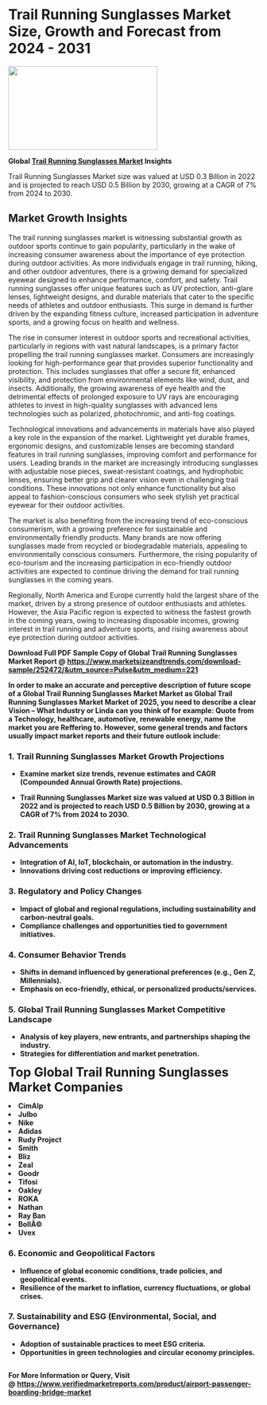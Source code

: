 <H1>Trail Running Sunglasses Market Size, Growth and Forecast from 2024 - 2031</H1><img class="aligncenter size-medium wp-image-584254" src="https://thirdeyenews.in/wp-content/uploads/2024/09/Global-Market-Research-300x168.jpeg" alt="" width="300" height="168" /><p><strong>Global&nbsp;<a href="https://www.marketsizeandtrends.com/download-sample/252472/&amp;utm_source=Pulse&amp;utm_medium=221">Trail Running Sunglasses Market</a> Insights</strong></p><p>Trail Running Sunglasses Market size was valued at USD 0.3 Billion in 2022 and is projected to reach USD 0.5 Billion by 2030, growing at a CAGR of 7% from 2024 to 2030.</p><p><h2>Market Growth Insights</h2> <p>The trail running sunglasses market is witnessing substantial growth as outdoor sports continue to gain popularity, particularly in the wake of increasing consumer awareness about the importance of eye protection during outdoor activities. As more individuals engage in trail running, hiking, and other outdoor adventures, there is a growing demand for specialized eyewear designed to enhance performance, comfort, and safety. Trail running sunglasses offer unique features such as UV protection, anti-glare lenses, lightweight designs, and durable materials that cater to the specific needs of athletes and outdoor enthusiasts. This surge in demand is further driven by the expanding fitness culture, increased participation in adventure sports, and a growing focus on health and wellness.</p> <p><strong></strong></p> <p>The rise in consumer interest in outdoor sports and recreational activities, particularly in regions with vast natural landscapes, is a primary factor propelling the trail running sunglasses market. Consumers are increasingly looking for high-performance gear that provides superior functionality and protection. This includes sunglasses that offer a secure fit, enhanced visibility, and protection from environmental elements like wind, dust, and insects. Additionally, the growing awareness of eye health and the detrimental effects of prolonged exposure to UV rays are encouraging athletes to invest in high-quality sunglasses with advanced lens technologies such as polarized, photochromic, and anti-fog coatings.</p> <p>Technological innovations and advancements in materials have also played a key role in the expansion of the market. Lightweight yet durable frames, ergonomic designs, and customizable lenses are becoming standard features in trail running sunglasses, improving comfort and performance for users. Leading brands in the market are increasingly introducing sunglasses with adjustable nose pieces, sweat-resistant coatings, and hydrophobic lenses, ensuring better grip and clearer vision even in challenging trail conditions. These innovations not only enhance functionality but also appeal to fashion-conscious consumers who seek stylish yet practical eyewear for their outdoor activities.</p> <p>The market is also benefiting from the increasing trend of eco-conscious consumerism, with a growing preference for sustainable and environmentally friendly products. Many brands are now offering sunglasses made from recycled or biodegradable materials, appealing to environmentally conscious consumers. Furthermore, the rising popularity of eco-tourism and the increasing participation in eco-friendly outdoor activities are expected to continue driving the demand for trail running sunglasses in the coming years.</p> <p>Regionally, North America and Europe currently hold the largest share of the market, driven by a strong presence of outdoor enthusiasts and athletes. However, the Asia Pacific region is expected to witness the fastest growth in the coming years, owing to increasing disposable incomes, growing interest in trail running and adventure sports, and rising awareness about eye protection during outdoor activities.</p> <p><strong></p><p><span class=""><strong>Download Full PDF Sample Copy of Global Trail Running Sunglasses Market Report</strong> @ <a href="https://www.marketsizeandtrends.com/download-sample/252472/&amp;utm_source=Pulse&amp;utm_medium=221" target="_blank">https://www.marketsizeandtrends.com/download-sample/252472/&amp;utm_source=Pulse&amp;utm_medium=221</a></span></p><p>In order to make an accurate and perceptive description of future scope of a Global&nbsp;Trail Running Sunglasses Market Market as Global&nbsp;Trail Running Sunglasses Market Market of 2025, you need to describe a clear Vision &ndash; What Industry or Linda can you think of for example: Quote from a Technology, healthcare, automotive, renewable energy, name the market you are Reffering to. However, some general trends and factors usually impact market reports and their future outlook include:</p><h3>1.&nbsp;<strong>Trail Running Sunglasses Market Growth Projections</strong></h3><ul><li>Examine market size trends, revenue estimates and CAGR (Compounded Annual Growth Rate) projections.</li><li><p>Trail Running Sunglasses Market size was valued at USD 0.3 Billion in 2022 and is projected to reach USD 0.5 Billion by 2030, growing at a CAGR of 7% from 2024 to 2030.</p></li></ul><h3>2.&nbsp;<strong>Trail Running Sunglasses Market Technological Advancements</strong></h3><ul><li>Integration of AI, IoT, blockchain, or automation in the industry.</li><li>Innovations driving cost reductions or improving efficiency.</li></ul><h3>3.&nbsp;<strong>Regulatory and Policy Changes</strong></h3><ul><li>Impact of global and regional regulations, including sustainability and carbon-neutral goals.</li><li>Compliance challenges and opportunities tied to government initiatives.</li></ul><h3>4.&nbsp;<strong>Consumer Behavior Trends</strong></h3><ul><li>Shifts in demand influenced by generational preferences (e.g., Gen Z, Millennials).</li><li>Emphasis on eco-friendly, ethical, or personalized products/services.</li></ul><h3>5.&nbsp;<strong>Global Trail Running Sunglasses Market Competitive Landscape</strong></h3><ul><li>Analysis of key players, new entrants, and partnerships shaping the industry.</li><li>Strategies for differentiation and market penetration.</li></ul><p data-pm-slice="1 1 []"><span style="color: inherit; font-family: inherit; font-size: 25px;">Top Global Trail Running Sunglasses Market Companies</span></p><div class="" data-test-id=""><p><li>CimAlp</li><li> Julbo</li><li> Nike</li><li> Adidas</li><li> Rudy Project</li><li> Smith</li><li> Bliz</li><li> Zeal</li><li> Goodr</li><li> Tifosi</li><li> Oakley</li><li> ROKA</li><li> Nathan</li><li> Ray Ban</li><li> BollÃ©</li><li> Uvex</li></p></div><h3>6.&nbsp;<strong>Economic and Geopolitical Factors</strong></h3><ul><li>Influence of global economic conditions, trade policies, and geopolitical events.</li><li>Resilience of the market to inflation, currency fluctuations, or global crises.</li></ul><h3>7.&nbsp;<strong>Sustainability and ESG (Environmental, Social, and Governance)</strong></h3><ul><li>Adoption of sustainable practices to meet ESG criteria.</li><li>Opportunities in green technologies and circular economy principles.</li></ul><h2><strong style="font-size: 14px;">For More Information or Query, Visit @&nbsp;</strong><a style="background-color: #ffffff; font-size: 14px;" href="https://www.marketsizeandtrends.com/report/trail-running-sunglasses-market/" target="_blank">https://www.verifiedmarketreports.com/product/airport-passenger-boarding-bridge-market</a></h2>
